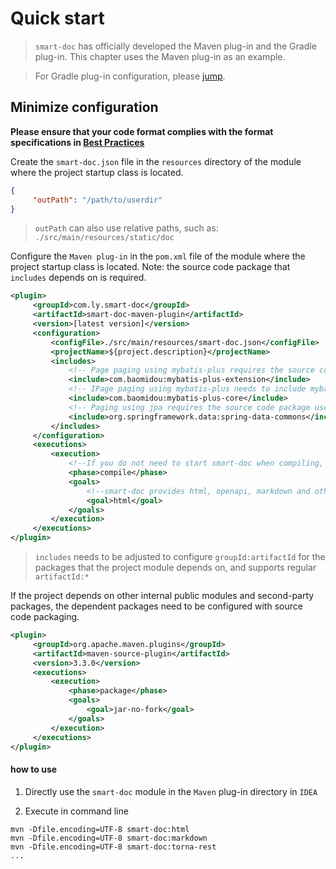 # Quick start

> `smart-doc` has officially developed the Maven plug-in and the Gradle plug-in. This chapter uses the Maven plug-in as an example.

> For Gradle plug-in configuration, please [jump](plugins/gradle).


## Minimize configuration
**Please ensure that your code format complies with the format specifications in [Best Practices](bestPractice)**

Create the `smart-doc.json` file in the `resources` directory of the module where the project startup class is located.
```json
{
     "outPath": "/path/to/userdir"
}

```
> `outPath` can also use relative paths, such as: `./src/main/resources/static/doc`


Configure the `Maven plug-in` in the `pom.xml` file of the module where the project startup class is located. Note: the source code package that `includes` depends on is required.
```xml
<plugin>
     <groupId>com.ly.smart-doc</groupId>
     <artifactId>smart-doc-maven-plugin</artifactId>
     <version>[latest version]</version>
     <configuration>
         <configFile>./src/main/resources/smart-doc.json</configFile>
         <projectName>${project.description}</projectName>
         <includes>
             <!-- Page paging using mybatis-plus requires the source code package used by include -->
             <include>com.baomidou:mybatis-plus-extension</include>
             <!-- IPage paging using mybatis-plus needs to include mybatis-plus-core-->
             <include>com.baomidou:mybatis-plus-core</include>
             <!-- Paging using jpa requires the source code package used by include -->
             <include>org.springframework.data:spring-data-commons</include>
         </includes>
     </configuration>
     <executions>
         <execution>
             <!--If you do not need to start smart-doc when compiling, comment out phase-->
             <phase>compile</phase>
             <goals>
                 <!--smart-doc provides html, openapi, markdown and other goals, which can be configured as needed-->
                 <goal>html</goal>
             </goals>
         </execution>
     </executions>
</plugin>

```
> `includes` needs to be adjusted to configure `groupId:artifactId` for the packages that the project module depends on, and supports regular `artifactId:*`


If the project depends on other internal public modules and second-party packages, the dependent packages need to be configured with source code packaging.
```xml
<plugin>
     <groupId>org.apache.maven.plugins</groupId>
     <artifactId>maven-source-plugin</artifactId>
     <version>3.3.0</version>
     <executions>
         <execution>
             <phase>package</phase>
             <goals>
                 <goal>jar-no-fork</goal>
             </goals>
         </execution>
     </executions>
</plugin>
```

#### how to use
1. Directly use the `smart-doc` module in the `Maven` plug-in directory in `IDEA`

2. Execute in command line
```shell
mvn -Dfile.encoding=UTF-8 smart-doc:html
mvn -Dfile.encoding=UTF-8 smart-doc:markdown
mvn -Dfile.encoding=UTF-8 smart-doc:torna-rest
...
```